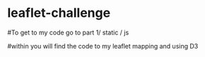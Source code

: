 # leaflet-challenge

#To get to my code go to part 1/ static / js 

#within you will find the code to my leaflet mapping and using D3

